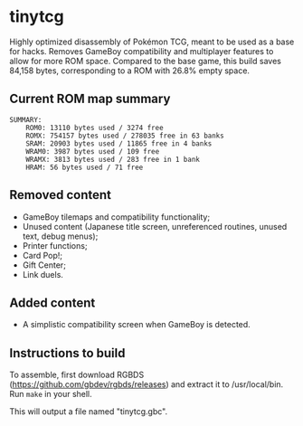# tinytcg

Highly optimized disassembly of Pokémon TCG, meant to be used as a base for hacks. Removes GameBoy compatibility and multiplayer features to allow for more ROM space.
Compared to the base game, this build saves 84,158 bytes, corresponding to a ROM with 26.8% empty space.

## Current ROM map summary

```
SUMMARY:
	ROM0: 13110 bytes used / 3274 free
	ROMX: 754157 bytes used / 278035 free in 63 banks
	SRAM: 20903 bytes used / 11865 free in 4 banks
	WRAM0: 3987 bytes used / 109 free
	WRAMX: 3813 bytes used / 283 free in 1 bank
	HRAM: 56 bytes used / 71 free
```

## Removed content

- GameBoy tilemaps and compatibility functionality;
- Unused content (Japanese title screen, unreferenced routines, unused text, debug menus);
- Printer functions;
- Card Pop!;
- Gift Center;
- Link duels.

## Added content

- A simplistic compatibility screen when GameBoy is detected.

## Instructions to build

To assemble, first download RGBDS (https://github.com/gbdev/rgbds/releases) and extract it to /usr/local/bin.
Run `make` in your shell.

This will output a file named "tinytcg.gbc".
